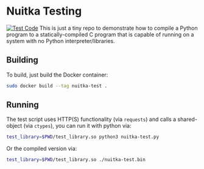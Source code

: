 # Nuitka Testing
[![Test Code](https://github.com/CuckooEXE/Nuitka-Test/actions/workflows/code-test.yml/badge.svg)](https://github.com/CuckooEXE/Nuitka-Test/actions/workflows/code-test.yml)
This is just a tiny repo to demonstrate how to compile a Python program to a statically-compiled C program that is capable of running on a system with no Python interpreter/libraries.

## Building
To build, just build the Docker container:
```bash
sudo docker build --tag nuitka-test .
```

## Running
The test script uses HTTP(S) functionality (via `requests`) and calls a shared-object (via `ctypes`), you can run it with python via:
```bash
test_library=$PWD/test_library.so python3 nuitka-test.py
```

Or the compiled version via:
```bash
test_library=$PWD/test_library.so ./nuitka-test.bin
```